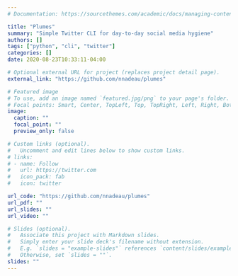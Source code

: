 ```yaml
---
# Documentation: https://sourcethemes.com/academic/docs/managing-content/

title: "Plumes"
summary: "Simple Twitter CLI for day-to-day social media hygiene"
authors: []
tags: ["python", "cli", "twitter"]
categories: []
date: 2020-08-23T10:33:11-04:00

# Optional external URL for project (replaces project detail page).
external_link: "https://github.com/nnadeau/plumes"

# Featured image
# To use, add an image named `featured.jpg/png` to your page's folder.
# Focal points: Smart, Center, TopLeft, Top, TopRight, Left, Right, BottomLeft, Bottom, BottomRight.
image:
  caption: ""
  focal_point: ""
  preview_only: false

# Custom links (optional).
#   Uncomment and edit lines below to show custom links.
# links:
# - name: Follow
#   url: https://twitter.com
#   icon_pack: fab
#   icon: twitter

url_code: "https://github.com/nnadeau/plumes"
url_pdf: ""
url_slides: ""
url_video: ""

# Slides (optional).
#   Associate this project with Markdown slides.
#   Simply enter your slide deck's filename without extension.
#   E.g. `slides = "example-slides"` references `content/slides/example-slides.md`.
#   Otherwise, set `slides = ""`.
slides: ""
---
```

